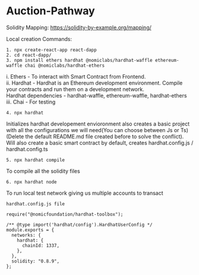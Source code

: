 # Auction-Pathway

Solidity Mapping: https://solidity-by-example.org/mapping/

Local creation Commands:
```
1. npx create-react-app react-dapp
2. cd react-dapp/
3. npm install ethers hardhat @nomiclabs/hardhat-waffle ethereum-waffle chai @nomiclabs/hardhat-ethers
```

i. Ethers - To interact with Smart Contract from Frontend.</br>
ii. Hardhat - Hardhat is an Ethereum development environment. Compile your contracts and run them on a development network.</br>
Hardhat dependencies - hardhat-waffle, ethereum-waffle, hardhat-ethers </br>
iii. Chai - For testing</br>

```
4. npx hardhat
```
Initializes hardhat developement envioronment also creates a basic project with all the configurations we will need(You can choose between Js or Ts) </br>
(Delete the default README.md file created before to solve the conflict). Will also create a basic smart contract by default, creates hardhat.config.js / hardhat.config.ts
```
5. npx hardhat compile    
```
To compile all the solidity files
```
6. npx hardhat node
```
To run local test network giving us multiple accounts to transact


```
hardhat.config.js file

require("@nomicfoundation/hardhat-toolbox");

/** @type import('hardhat/config').HardhatUserConfig */
module.exports = {
  networks: {
    hardhat: {
      chainId: 1337,
    },    
  },
  solidity: "0.8.9",
};
```
